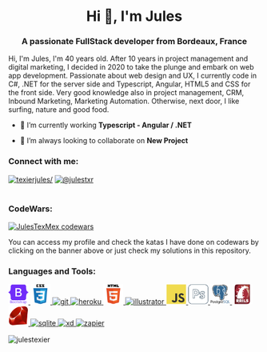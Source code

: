 <h1 align="center">Hi 👋, I'm Jules</h1>
<h3 align="center">A passionate FullStack developer from Bordeaux, France</h3>

Hi, I'm Jules, I'm 40 years old. After 10 years in project management and digital marketing, I decided in 2020 to take the plunge and embark on web app development. Passionate about web design and UX, I currently code in C#, .NET for the server side and Typescript, Angular, HTML5 and CSS for the front side. Very good knowledge also in project management, CRM, Inbound Marketing, Marketing Automation. Otherwise, next door, I like surfing, nature and good food.

- 🌱 I’m currently working **Typescript - Angular / .NET**

- 👯 I’m always looking to collaborate on **New Project**

</p>
<h3 align="left">Connect with me:</h3>
<p align="left">
<a href="https://linkedin.com/in/texierjules/" target="blank"><img align="center" src="https://cdn.jsdelivr.net/npm/simple-icons@3.0.1/icons/linkedin.svg" alt="texierjules/" height="30" width="40" /></a>
<a href="https://medium.com/@julestxr" target="blank"><img align="center" src="https://cdn.jsdelivr.net/npm/simple-icons@3.0.1/icons/medium.svg" alt="@julestxr" height="30" width="40" /></a>
<br></br>

<h3 align="left">CodeWars:</h3>

[![JulesTexMex codewars](https://www.codewars.com/users/JulesTexMex/badges/large)](https://www.codewars.com/users/JulesTexMex)

You can access my profile and check the katas I have done on codewars by clicking on the banner above or just check my solutions in this repository.

</p>
</p>
<h3 align="left">Languages and Tools:</h3>
<p align="left"> <a href="https://getbootstrap.com" target="_blank"> <img src="https://raw.githubusercontent.com/devicons/devicon/master/icons/bootstrap/bootstrap-plain-wordmark.svg" alt="bootstrap" width="40" height="40"/> </a> <a href="https://www.w3schools.com/css/" target="_blank"> <img src="https://raw.githubusercontent.com/devicons/devicon/master/icons/css3/css3-original-wordmark.svg" alt="css3" width="40" height="40"/> </a> <a href="https://git-scm.com/" target="_blank"> <img src="https://www.vectorlogo.zone/logos/git-scm/git-scm-icon.svg" alt="git" width="40" height="40"/> </a> <a href="https://heroku.com" target="_blank"> <img src="https://www.vectorlogo.zone/logos/heroku/heroku-icon.svg" alt="heroku" width="40" height="40"/> </a> <a href="https://www.w3.org/html/" target="_blank"> <img src="https://raw.githubusercontent.com/devicons/devicon/master/icons/html5/html5-original-wordmark.svg" alt="html5" width="40" height="40"/> </a> <a href="https://www.adobe.com/in/products/illustrator.html" target="_blank"> <img src="https://www.vectorlogo.zone/logos/adobe_illustrator/adobe_illustrator-icon.svg" alt="illustrator" width="40" height="40"/> </a> <a href="https://developer.mozilla.org/en-US/docs/Web/JavaScript" target="_blank"> <img src="https://raw.githubusercontent.com/devicons/devicon/master/icons/javascript/javascript-original.svg" alt="javascript" width="40" height="40"/> </a> <a href="https://www.photoshop.com/en" target="_blank"> <img src="https://raw.githubusercontent.com/devicons/devicon/master/icons/photoshop/photoshop-line.svg" alt="photoshop" width="40" height="40"/> </a> <a href="https://www.postgresql.org" target="_blank"> <img src="https://raw.githubusercontent.com/devicons/devicon/master/icons/postgresql/postgresql-original-wordmark.svg" alt="postgresql" width="40" height="40"/> </a> <a href="https://rubyonrails.org" target="_blank"> <img src="https://raw.githubusercontent.com/devicons/devicon/master/icons/rails/rails-original-wordmark.svg" alt="rails" width="40" height="40"/> </a> <a href="https://www.ruby-lang.org/en/" target="_blank"> <img src="https://raw.githubusercontent.com/devicons/devicon/master/icons/ruby/ruby-original.svg" alt="ruby" width="40" height="40"/> </a> <a href="https://www.sqlite.org/" target="_blank"> <img src="https://www.vectorlogo.zone/logos/sqlite/sqlite-icon.svg" alt="sqlite" width="40" height="40"/> </a> <a href="https://www.adobe.com/products/xd.html" target="_blank"> <img src="https://cdn.worldvectorlogo.com/logos/adobe-xd.svg" alt="xd" width="40" height="40"/> </a> <a href="https://zapier.com" target="_blank"> <img src="https://www.vectorlogo.zone/logos/zapier/zapier-icon.svg" alt="zapier" width="40" height="40"/> </a> </p>

<p><img align="center" src="https://github-readme-stats.vercel.app/api/top-langs?username=julestexier&show_icons=true&locale=en&layout=compact" alt="julestexier" /></p>
